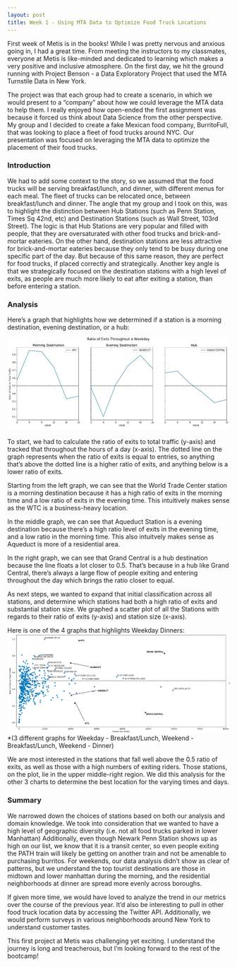 ```yaml
---
layout: post
title: Week 1 - Using MTA Data to Optimize Food Truck Locations
--- 
```

  
  
First week of Metis is in the books! While I was pretty nervous and anxious going in, I had a great time. From meeting the instructors to my classmates, everyone at Metis is like-minded and dedicated to learning which makes a very positive and inclusive atmosphere. On the first day, we hit the ground running with Project Benson - a Data Exploratory Project that used the MTA Turnstile Data in New York.  

The project was that each group had to create a scenario, in which we would present to a “company” about how we could leverage the MTA data to help them. I really enjoyed how open-ended the first assignment was because it forced us think about Data Science from the other perspective. My group and I decided to create a fake Mexican food company, BurritoFull, 
that was looking to place a fleet of food trucks around NYC. Our presentation was focused on leveraging the MTA data to optimize the placement of their food trucks.  

### Introduction  
We had to add some context to the story, so we assumed that the food trucks will be serving breakfast/lunch, and dinner, with different menus for each meal. The fleet of trucks can be relocated once, between breakfast/lunch and dinner. The angle that my group and I took on this, was to highlight the distinction between Hub Stations (such as Penn Station, Times Sq 42nd, etc) and Destination Stations (such as Wall Street, 103rd Street). The logic is that Hub Stations are very popular and filled with people, that they are oversaturated with other food trucks and brick-and-mortar eateries. On the other hand, destination stations are less attractive for brick-and-mortar eateries because they only tend to be busy during one specific part of the day. But because of this same reason, they are perfect for food trucks, if placed correctly and strategically. Another key angle is that we strategically focused on the destination stations with a high level of exits, as people are much more likely to eat after exiting a station, than before entering a station.  
  
### Analysis  
Here’s a graph that highlights how we determined if a station is a morning destination, evening destination, or a hub:  

![image tooltip here](/images/pic.png)  
  
To start, we had to calculate the ratio of exits to total traffic (y-axis) and tracked that throughout the hours of a day (x-axis). The dotted line on the graph represents when the ratio of exits is equal to entries, so anything that’s above the dotted line is a higher ratio of exits, and anything below is a lower ratio of exits.  
  
Starting from the left graph, we can see that the World Trade Center station is a morning destination because it has a high ratio of exits in the morning time and a low ratio of exits in the evening time. This intuitively makes sense as the WTC is a business-heavy location.  
  
In the middle graph, we can see that Aqueduct Station is a evening destination because there’s a high ratio level of exits in the evening time, and a low ratio in the morning time. This also intuitvely makes sense as Aqueduct is more of a residential area.  
  
In the right graph, we can see that Grand Central is a hub destination because the line floats a lot closer to 0.5. That’s because in a hub like Grand Central, there’s always a large flow of people exiting and entering throughout the day which brings the ratio closer to equal.  
  
  
  
As next steps, we wanted to expand that initial classification across all stations, and determine which stations had both a high ratio of exits and  substantial station size. We graphed a scatter plot of all the Stations with regards to their ratio of exits (y-axis) and station size (x-axis). 

Here is one of the 4 graphs that highlights Weekday Dinners:  
![image tooltip here](/images/pic2.png)  
*(3 different graphs for Weekday - Breakfast/Lunch, Weekend - Breakfast/Lunch, Weekend - Dinner)
  
We are most interested in the stations that fall well above the 0.5 ratio of exits, as well as those with a high numbers of exiting riders. Those stations, on the plot, lie in the upper middle-right region. We did this analysis for the other 3 charts to determine the best location for the varying times and days. 

### Summary  
We narrowed down the choices of stations based on both our analysis and domain knowledge. We took into consideration that we wanted to have a high level of geographic diversity (i.e. not all food trucks parked in lower Manhattan)  Additionally, even though Newark Penn Station shows up as high on our list, we know that it is a transit center, so even people exiting the PATH train will likely be getting on another train and not be amenable to purchasing burritos. For weekends, our data analysis didn’t show as clear of patterns, but we understand the top tourist destinations are those in midtown and lower manhattan during the morning, and the residential neighborhoods at dinner are spread more evenly across boroughs.  

If given more time, we would have loved to analyze the trend in our metrics over the course of the previous year.  It’d also be interesting to pull in other food truck location data by accessing the Twitter API. Additionally, we would perform surveys in various neighborhoods around New York to understand customer tastes.  

This first project at Metis was challenging yet exciting. I understand the journey is long and treacherous, but I’m looking forward to the rest of the bootcamp! 





